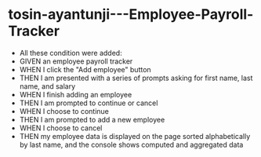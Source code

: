 # tosin-ayantunji---Employee-Payroll-Tracker

- All these condition were added:
- GIVEN an employee payroll tracker
- WHEN I click the "Add employee" button
- THEN I am presented with a series of prompts asking for first name, last name, and salary
- WHEN I finish adding an employee
- THEN I am prompted to continue or cancel
- WHEN I choose to continue
- THEN I am prompted to add a new employee
- WHEN I choose to cancel
- THEN my employee data is displayed on the page sorted alphabetically by last name, and the console shows computed and aggregated data
